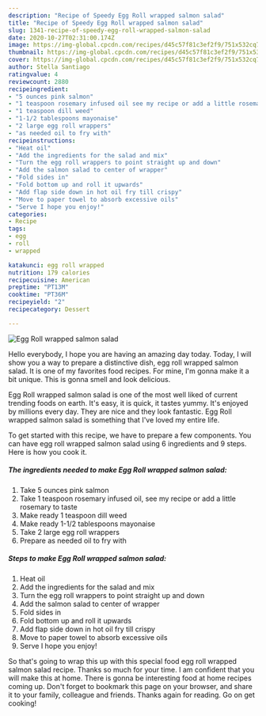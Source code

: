 ```yaml
---
description: "Recipe of Speedy Egg Roll wrapped salmon salad"
title: "Recipe of Speedy Egg Roll wrapped salmon salad"
slug: 1341-recipe-of-speedy-egg-roll-wrapped-salmon-salad
date: 2020-10-27T02:31:00.174Z
image: https://img-global.cpcdn.com/recipes/d45c57f81c3ef2f9/751x532cq70/egg-roll-wrapped-salmon-salad-recipe-main-photo.jpg
thumbnail: https://img-global.cpcdn.com/recipes/d45c57f81c3ef2f9/751x532cq70/egg-roll-wrapped-salmon-salad-recipe-main-photo.jpg
cover: https://img-global.cpcdn.com/recipes/d45c57f81c3ef2f9/751x532cq70/egg-roll-wrapped-salmon-salad-recipe-main-photo.jpg
author: Stella Santiago
ratingvalue: 4
reviewcount: 2880
recipeingredient:
- "5 ounces pink salmon"
- "1 teaspoon rosemary infused oil see my recipe or add a little rosemary to taste"
- "1 teaspoon dill weed"
- "1-1/2 tablespoons mayonaise"
- "2 large egg roll wrappers"
- "as needed oil to fry with"
recipeinstructions:
- "Heat oil"
- "Add the ingredients for the salad and mix"
- "Turn the egg roll wrappers to point straight up and down"
- "Add the salmon salad to center of wrapper"
- "Fold sides in"
- "Fold bottom up and roll it upwards"
- "Add flap side down in hot oil fry till crispy"
- "Move to paper towel to absorb excessive oils"
- "Serve I hope you enjoy!"
categories:
- Recipe
tags:
- egg
- roll
- wrapped

katakunci: egg roll wrapped 
nutrition: 179 calories
recipecuisine: American
preptime: "PT13M"
cooktime: "PT36M"
recipeyield: "2"
recipecategory: Dessert

---
```



![Egg Roll wrapped salmon salad](https://img-global.cpcdn.com/recipes/d45c57f81c3ef2f9/751x532cq70/egg-roll-wrapped-salmon-salad-recipe-main-photo.jpg)

Hello everybody, I hope you are having an amazing day today. Today, I will show you a way to prepare a distinctive dish, egg roll wrapped salmon salad. It is one of my favorites food recipes. For mine, I'm gonna make it a bit unique. This is gonna smell and look delicious.



Egg Roll wrapped salmon salad is one of the most well liked of current trending foods on earth. It's easy, it is quick, it tastes yummy. It's enjoyed by millions every day. They are nice and they look fantastic. Egg Roll wrapped salmon salad is something that I've loved my entire life.


To get started with this recipe, we have to prepare a few components. You can have egg roll wrapped salmon salad using 6 ingredients and 9 steps. Here is how you cook it.

<!--inarticleads1-->

##### The ingredients needed to make Egg Roll wrapped salmon salad:

1. Take 5 ounces pink salmon
1. Take 1 teaspoon rosemary infused oil, see my recipe or add a little rosemary to taste
1. Make ready 1 teaspoon dill weed
1. Make ready 1-1/2 tablespoons mayonaise
1. Take 2 large egg roll wrappers
1. Prepare as needed oil to fry with




<!--inarticleads2-->

##### Steps to make Egg Roll wrapped salmon salad:

1. Heat oil
1. Add the ingredients for the salad and mix
1. Turn the egg roll wrappers to point straight up and down
1. Add the salmon salad to center of wrapper
1. Fold sides in
1. Fold bottom up and roll it upwards
1. Add flap side down in hot oil fry till crispy
1. Move to paper towel to absorb excessive oils
1. Serve I hope you enjoy!




So that's going to wrap this up with this special food egg roll wrapped salmon salad recipe. Thanks so much for your time. I am confident that you will make this at home. There is gonna be interesting food at home recipes coming up. Don't forget to bookmark this page on your browser, and share it to your family, colleague and friends. Thanks again for reading. Go on get cooking!
